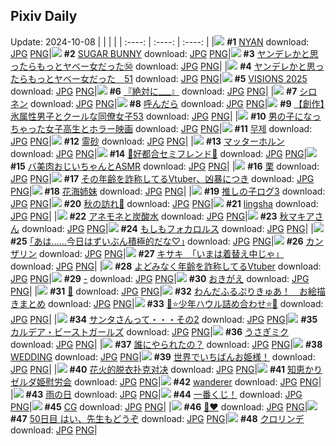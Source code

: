 ## Pixiv Daily
Update: 2024-10-08
|      |      |      |
| :----: | :----: | :----: |
|![](https://pixiv.microyu.workers.dev/c/240x480/img-master/img/2024/10/06/00/00/46/123068644_p0_master1200.jpg) **#1** [NYAN](https://www.pixiv.net/artworks/123068644) download: [JPG](https://pixiv.microyu.workers.dev/img-original/img/2024/10/06/00/00/46/123068644_p0.jpg) [PNG](https://pixiv.microyu.workers.dev/img-original/img/2024/10/06/00/00/46/123068644_p0.png)|![](https://pixiv.microyu.workers.dev/c/240x480/img-master/img/2024/10/06/00/01/02/123068706_p0_master1200.jpg) **#2** [SUGAR BUNNY](https://www.pixiv.net/artworks/123068706) download: [JPG](https://pixiv.microyu.workers.dev/img-original/img/2024/10/06/00/01/02/123068706_p0.jpg) [PNG](https://pixiv.microyu.workers.dev/img-original/img/2024/10/06/00/01/02/123068706_p0.png)|![](https://pixiv.microyu.workers.dev/c/240x480/img-master/img/2024/10/06/00/02/03/123068825_p0_master1200.jpg) **#3** [ヤンデレかと思ったらもっとヤベー女だった㊿](https://www.pixiv.net/artworks/123068825) download: [JPG](https://pixiv.microyu.workers.dev/img-original/img/2024/10/06/00/02/03/123068825_p0.jpg) [PNG](https://pixiv.microyu.workers.dev/img-original/img/2024/10/06/00/02/03/123068825_p0.png)|
|![](https://pixiv.microyu.workers.dev/c/240x480/img-master/img/2024/10/07/00/00/46/123103550_p0_master1200.jpg) **#4** [ヤンデレかと思ったらもっとヤベー女だった　51](https://www.pixiv.net/artworks/123103550) download: [JPG](https://pixiv.microyu.workers.dev/img-original/img/2024/10/07/00/00/46/123103550_p0.jpg) [PNG](https://pixiv.microyu.workers.dev/img-original/img/2024/10/07/00/00/46/123103550_p0.png)|![](https://pixiv.microyu.workers.dev/c/240x480/img-master/img/2024/10/06/00/01/10/123068735_p0_master1200.jpg) **#5** [VISIONS 2025](https://www.pixiv.net/artworks/123068735) download: [JPG](https://pixiv.microyu.workers.dev/img-original/img/2024/10/06/00/01/10/123068735_p0.jpg) [PNG](https://pixiv.microyu.workers.dev/img-original/img/2024/10/06/00/01/10/123068735_p0.png)|![](https://pixiv.microyu.workers.dev/c/240x480/img-master/img/2024/10/06/20/48/05/123095815_p0_master1200.jpg) **#6** [『絶対に___』](https://www.pixiv.net/artworks/123095815) download: [JPG](https://pixiv.microyu.workers.dev/img-original/img/2024/10/06/20/48/05/123095815_p0.jpg) [PNG](https://pixiv.microyu.workers.dev/img-original/img/2024/10/06/20/48/05/123095815_p0.png)|
|![](https://pixiv.microyu.workers.dev/c/240x480/img-master/img/2024/10/07/00/00/17/123103412_p0_master1200.jpg) **#7** [シロネン](https://www.pixiv.net/artworks/123103412) download: [JPG](https://pixiv.microyu.workers.dev/img-original/img/2024/10/07/00/00/17/123103412_p0.jpg) [PNG](https://pixiv.microyu.workers.dev/img-original/img/2024/10/07/00/00/17/123103412_p0.png)|![](https://pixiv.microyu.workers.dev/c/240x480/img-master/img/2024/10/06/00/04/07/123068993_p0_master1200.jpg) **#8** [呼んだら](https://www.pixiv.net/artworks/123068993) download: [JPG](https://pixiv.microyu.workers.dev/img-original/img/2024/10/06/00/04/07/123068993_p0.jpg) [PNG](https://pixiv.microyu.workers.dev/img-original/img/2024/10/06/00/04/07/123068993_p0.png)|![](https://pixiv.microyu.workers.dev/c/240x480/img-master/img/2024/10/06/00/03/16/123068923_p0_master1200.jpg) **#9** [【創作】氷属性男子とクールな同僚女子53](https://www.pixiv.net/artworks/123068923) download: [JPG](https://pixiv.microyu.workers.dev/img-original/img/2024/10/06/00/03/16/123068923_p0.jpg) [PNG](https://pixiv.microyu.workers.dev/img-original/img/2024/10/06/00/03/16/123068923_p0.png)|
|![](https://pixiv.microyu.workers.dev/c/240x480/img-master/img/2024/10/06/00/02/09/123068836_p0_master1200.jpg) **#10** [男の子になっちゃった女子高生とホラー映画](https://www.pixiv.net/artworks/123068836) download: [JPG](https://pixiv.microyu.workers.dev/img-original/img/2024/10/06/00/02/09/123068836_p0.jpg) [PNG](https://pixiv.microyu.workers.dev/img-original/img/2024/10/06/00/02/09/123068836_p0.png)|![](https://pixiv.microyu.workers.dev/c/240x480/img-master/img/2024/10/06/02/17/53/123072884_p0_master1200.jpg) **#11** [무제](https://www.pixiv.net/artworks/123072884) download: [JPG](https://pixiv.microyu.workers.dev/img-original/img/2024/10/06/02/17/53/123072884_p0.jpg) [PNG](https://pixiv.microyu.workers.dev/img-original/img/2024/10/06/02/17/53/123072884_p0.png)|![](https://pixiv.microyu.workers.dev/c/240x480/img-master/img/2024/10/06/01/06/54/123071255_p0_master1200.jpg) **#12** [霊砂](https://www.pixiv.net/artworks/123071255) download: [JPG](https://pixiv.microyu.workers.dev/img-original/img/2024/10/06/01/06/54/123071255_p0.jpg) [PNG](https://pixiv.microyu.workers.dev/img-original/img/2024/10/06/01/06/54/123071255_p0.png)|
|![](https://pixiv.microyu.workers.dev/c/240x480/img-master/img/2024/10/06/00/40/29/123070439_p0_master1200.jpg) **#13** [マッターホルン](https://www.pixiv.net/artworks/123070439) download: [JPG](https://pixiv.microyu.workers.dev/img-original/img/2024/10/06/00/40/29/123070439_p0.jpg) [PNG](https://pixiv.microyu.workers.dev/img-original/img/2024/10/06/00/40/29/123070439_p0.png)|![](https://pixiv.microyu.workers.dev/c/240x480/img-master/img/2024/10/06/00/09/01/123069256_p0_master1200.jpg) **#14** [🤍好都合セミフレンド💜](https://www.pixiv.net/artworks/123069256) download: [JPG](https://pixiv.microyu.workers.dev/img-original/img/2024/10/06/00/09/01/123069256_p0.jpg) [PNG](https://pixiv.microyu.workers.dev/img-original/img/2024/10/06/00/09/01/123069256_p0.png)|![](https://pixiv.microyu.workers.dev/c/240x480/img-master/img/2024/10/07/00/02/18/123103705_p0_master1200.jpg) **#15** [バ美肉おじいちゃんとASMR](https://www.pixiv.net/artworks/123103705) download: [JPG](https://pixiv.microyu.workers.dev/img-original/img/2024/10/07/00/02/18/123103705_p0.jpg) [PNG](https://pixiv.microyu.workers.dev/img-original/img/2024/10/07/00/02/18/123103705_p0.png)|
|![](https://pixiv.microyu.workers.dev/c/240x480/img-master/img/2024/10/07/20/30/02/123125069_p0_master1200.jpg) **#16** [栗](https://www.pixiv.net/artworks/123125069) download: [JPG](https://pixiv.microyu.workers.dev/img-original/img/2024/10/07/20/30/02/123125069_p0.jpg) [PNG](https://pixiv.microyu.workers.dev/img-original/img/2024/10/07/20/30/02/123125069_p0.png)|![](https://pixiv.microyu.workers.dev/c/240x480/img-master/img/2024/10/06/21/01/25/123096411_p0_master1200.jpg) **#17** [その年齢を詐称してるVtuber、凶暴につき](https://www.pixiv.net/artworks/123096411) download: [JPG](https://pixiv.microyu.workers.dev/img-original/img/2024/10/06/21/01/25/123096411_p0.jpg) [PNG](https://pixiv.microyu.workers.dev/img-original/img/2024/10/06/21/01/25/123096411_p0.png)|![](https://pixiv.microyu.workers.dev/c/240x480/img-master/img/2024/10/06/01/02/03/123071095_p0_master1200.jpg) **#18** [花海姉妹](https://www.pixiv.net/artworks/123071095) download: [JPG](https://pixiv.microyu.workers.dev/img-original/img/2024/10/06/01/02/03/123071095_p0.jpg) [PNG](https://pixiv.microyu.workers.dev/img-original/img/2024/10/06/01/02/03/123071095_p0.png)|
|![](https://pixiv.microyu.workers.dev/c/240x480/img-master/img/2024/10/06/18/25/05/123091118_p0_master1200.jpg) **#19** [推しの子ログ3](https://www.pixiv.net/artworks/123091118) download: [JPG](https://pixiv.microyu.workers.dev/img-original/img/2024/10/06/18/25/05/123091118_p0.jpg) [PNG](https://pixiv.microyu.workers.dev/img-original/img/2024/10/06/18/25/05/123091118_p0.png)|![](https://pixiv.microyu.workers.dev/c/240x480/img-master/img/2024/10/06/00/00/28/123068571_p0_master1200.jpg) **#20** [秋の訪れ🍁](https://www.pixiv.net/artworks/123068571) download: [JPG](https://pixiv.microyu.workers.dev/img-original/img/2024/10/06/00/00/28/123068571_p0.jpg) [PNG](https://pixiv.microyu.workers.dev/img-original/img/2024/10/06/00/00/28/123068571_p0.png)|![](https://pixiv.microyu.workers.dev/c/240x480/img-master/img/2024/10/06/19/19/11/123092832_p0_master1200.jpg) **#21** [lingsha](https://www.pixiv.net/artworks/123092832) download: [JPG](https://pixiv.microyu.workers.dev/img-original/img/2024/10/06/19/19/11/123092832_p0.jpg) [PNG](https://pixiv.microyu.workers.dev/img-original/img/2024/10/06/19/19/11/123092832_p0.png)|
|![](https://pixiv.microyu.workers.dev/c/240x480/img-master/img/2024/10/06/21/16/07/123096964_p0_master1200.jpg) **#22** [アネモネと炭酸水](https://www.pixiv.net/artworks/123096964) download: [JPG](https://pixiv.microyu.workers.dev/img-original/img/2024/10/06/21/16/07/123096964_p0.jpg) [PNG](https://pixiv.microyu.workers.dev/img-original/img/2024/10/06/21/16/07/123096964_p0.png)|![](https://pixiv.microyu.workers.dev/c/240x480/img-master/img/2024/10/06/00/14/58/123069499_p0_master1200.jpg) **#23** [秋マキアさん](https://www.pixiv.net/artworks/123069499) download: [JPG](https://pixiv.microyu.workers.dev/img-original/img/2024/10/06/00/14/58/123069499_p0.jpg) [PNG](https://pixiv.microyu.workers.dev/img-original/img/2024/10/06/00/14/58/123069499_p0.png)|![](https://pixiv.microyu.workers.dev/c/240x480/img-master/img/2024/10/06/19/23/35/123092973_p0_master1200.jpg) **#24** [もしもフォカロルス](https://www.pixiv.net/artworks/123092973) download: [JPG](https://pixiv.microyu.workers.dev/img-original/img/2024/10/06/19/23/35/123092973_p0.jpg) [PNG](https://pixiv.microyu.workers.dev/img-original/img/2024/10/06/19/23/35/123092973_p0.png)|
|![](https://pixiv.microyu.workers.dev/c/240x480/img-master/img/2024/10/07/17/10/21/123119872_p0_master1200.jpg) **#25** [｢あは……今日はずいぶん積極的だな♡｣](https://www.pixiv.net/artworks/123119872) download: [JPG](https://pixiv.microyu.workers.dev/img-original/img/2024/10/07/17/10/21/123119872_p0.jpg) [PNG](https://pixiv.microyu.workers.dev/img-original/img/2024/10/07/17/10/21/123119872_p0.png)|![](https://pixiv.microyu.workers.dev/c/240x480/img-master/img/2024/10/06/15/55/35/123086883_p0_master1200.jpg) **#26** [カンザリン](https://www.pixiv.net/artworks/123086883) download: [JPG](https://pixiv.microyu.workers.dev/img-original/img/2024/10/06/15/55/35/123086883_p0.jpg) [PNG](https://pixiv.microyu.workers.dev/img-original/img/2024/10/06/15/55/35/123086883_p0.png)|![](https://pixiv.microyu.workers.dev/c/240x480/img-master/img/2024/10/06/08/00/04/123077310_p0_master1200.jpg) **#27** [キサキ　「いまは着替え中じゃ」](https://www.pixiv.net/artworks/123077310) download: [JPG](https://pixiv.microyu.workers.dev/img-original/img/2024/10/06/08/00/04/123077310_p0.jpg) [PNG](https://pixiv.microyu.workers.dev/img-original/img/2024/10/06/08/00/04/123077310_p0.png)|
|![](https://pixiv.microyu.workers.dev/c/240x480/img-master/img/2024/10/07/21/06/32/123126248_p0_master1200.jpg) **#28** [よどみなく年齢を詐称してるVtuber](https://www.pixiv.net/artworks/123126248) download: [JPG](https://pixiv.microyu.workers.dev/img-original/img/2024/10/07/21/06/32/123126248_p0.jpg) [PNG](https://pixiv.microyu.workers.dev/img-original/img/2024/10/07/21/06/32/123126248_p0.png)|![](https://pixiv.microyu.workers.dev/c/240x480/img-master/img/2024/10/06/19/22/18/123092935_p0_master1200.jpg) **#29** [-](https://www.pixiv.net/artworks/123092935) download: [JPG](https://pixiv.microyu.workers.dev/img-original/img/2024/10/06/19/22/18/123092935_p0.jpg) [PNG](https://pixiv.microyu.workers.dev/img-original/img/2024/10/06/19/22/18/123092935_p0.png)|![](https://pixiv.microyu.workers.dev/c/240x480/img-master/img/2024/10/06/18/43/16/123091693_p0_master1200.jpg) **#30** [おきがえ](https://www.pixiv.net/artworks/123091693) download: [JPG](https://pixiv.microyu.workers.dev/img-original/img/2024/10/06/18/43/16/123091693_p0.jpg) [PNG](https://pixiv.microyu.workers.dev/img-original/img/2024/10/06/18/43/16/123091693_p0.png)|
|![](https://pixiv.microyu.workers.dev/c/240x480/img-master/img/2024/10/07/00/02/58/123103767_p0_master1200.jpg) **#31** [💐](https://www.pixiv.net/artworks/123103767) download: [JPG](https://pixiv.microyu.workers.dev/img-original/img/2024/10/07/00/02/58/123103767_p0.jpg) [PNG](https://pixiv.microyu.workers.dev/img-original/img/2024/10/07/00/02/58/123103767_p0.png)|![](https://pixiv.microyu.workers.dev/c/240x480/img-master/img/2024/10/06/02/09/55/123072717_p0_master1200.jpg) **#32** [わんだふるぷりきゅあ！　お絵描きまとめ](https://www.pixiv.net/artworks/123072717) download: [JPG](https://pixiv.microyu.workers.dev/img-original/img/2024/10/06/02/09/55/123072717_p0.jpg) [PNG](https://pixiv.microyu.workers.dev/img-original/img/2024/10/06/02/09/55/123072717_p0.png)|![](https://pixiv.microyu.workers.dev/c/240x480/img-master/img/2024/10/07/02/26/45/123107690_p0_master1200.jpg) **#33** [💫⭐️少年ハウル詰め合わせ⭐️💫](https://www.pixiv.net/artworks/123107690) download: [JPG](https://pixiv.microyu.workers.dev/img-original/img/2024/10/07/02/26/45/123107690_p0.jpg) [PNG](https://pixiv.microyu.workers.dev/img-original/img/2024/10/07/02/26/45/123107690_p0.png)|
|![](https://pixiv.microyu.workers.dev/c/240x480/img-master/img/2024/10/06/00/12/23/123069402_p0_master1200.jpg) **#34** [サンタさんって・・・その2](https://www.pixiv.net/artworks/123069402) download: [JPG](https://pixiv.microyu.workers.dev/img-original/img/2024/10/06/00/12/23/123069402_p0.jpg) [PNG](https://pixiv.microyu.workers.dev/img-original/img/2024/10/06/00/12/23/123069402_p0.png)|![](https://pixiv.microyu.workers.dev/c/240x480/img-master/img/2024/10/07/22/24/16/123128905_p0_master1200.jpg) **#35** [カルデア・ビーストガールズ](https://www.pixiv.net/artworks/123128905) download: [JPG](https://pixiv.microyu.workers.dev/img-original/img/2024/10/07/22/24/16/123128905_p0.jpg) [PNG](https://pixiv.microyu.workers.dev/img-original/img/2024/10/07/22/24/16/123128905_p0.png)|![](https://pixiv.microyu.workers.dev/c/240x480/img-master/img/2024/10/06/00/05/54/123069106_p0_master1200.jpg) **#36** [うさぎミク](https://www.pixiv.net/artworks/123069106) download: [JPG](https://pixiv.microyu.workers.dev/img-original/img/2024/10/06/00/05/54/123069106_p0.jpg) [PNG](https://pixiv.microyu.workers.dev/img-original/img/2024/10/06/00/05/54/123069106_p0.png)|
|![](https://pixiv.microyu.workers.dev/c/240x480/img-master/img/2024/10/07/00/11/16/123104182_p0_master1200.jpg) **#37** [誰にやられたの？](https://www.pixiv.net/artworks/123104182) download: [JPG](https://pixiv.microyu.workers.dev/img-original/img/2024/10/07/00/11/16/123104182_p0.jpg) [PNG](https://pixiv.microyu.workers.dev/img-original/img/2024/10/07/00/11/16/123104182_p0.png)|![](https://pixiv.microyu.workers.dev/c/240x480/img-master/img/2024/10/07/00/00/44/123103542_p0_master1200.jpg) **#38** [WEDDING](https://www.pixiv.net/artworks/123103542) download: [JPG](https://pixiv.microyu.workers.dev/img-original/img/2024/10/07/00/00/44/123103542_p0.jpg) [PNG](https://pixiv.microyu.workers.dev/img-original/img/2024/10/07/00/00/44/123103542_p0.png)|![](https://pixiv.microyu.workers.dev/c/240x480/img-master/img/2024/10/07/00/08/49/123104104_p0_master1200.jpg) **#39** [世界でいちばんお姫様！](https://www.pixiv.net/artworks/123104104) download: [JPG](https://pixiv.microyu.workers.dev/img-original/img/2024/10/07/00/08/49/123104104_p0.jpg) [PNG](https://pixiv.microyu.workers.dev/img-original/img/2024/10/07/00/08/49/123104104_p0.png)|
|![](https://pixiv.microyu.workers.dev/c/240x480/img-master/img/2024/10/06/13/47/55/123083967_p0_master1200.jpg) **#40** [花火的脱衣扑克对决](https://www.pixiv.net/artworks/123083967) download: [JPG](https://pixiv.microyu.workers.dev/img-original/img/2024/10/06/13/47/55/123083967_p0.jpg) [PNG](https://pixiv.microyu.workers.dev/img-original/img/2024/10/06/13/47/55/123083967_p0.png)|![](https://pixiv.microyu.workers.dev/c/240x480/img-master/img/2024/10/06/17/45/05/123089817_p0_master1200.jpg) **#41** [知恵かりゼルダ姫慰労会](https://www.pixiv.net/artworks/123089817) download: [JPG](https://pixiv.microyu.workers.dev/img-original/img/2024/10/06/17/45/05/123089817_p0.jpg) [PNG](https://pixiv.microyu.workers.dev/img-original/img/2024/10/06/17/45/05/123089817_p0.png)|![](https://pixiv.microyu.workers.dev/c/240x480/img-master/img/2024/10/06/16/45/46/123088247_p0_master1200.jpg) **#42** [wanderer](https://www.pixiv.net/artworks/123088247) download: [JPG](https://pixiv.microyu.workers.dev/img-original/img/2024/10/06/16/45/46/123088247_p0.jpg) [PNG](https://pixiv.microyu.workers.dev/img-original/img/2024/10/06/16/45/46/123088247_p0.png)|
|![](https://pixiv.microyu.workers.dev/c/240x480/img-master/img/2024/10/06/00/02/30/123068875_p0_master1200.jpg) **#43** [雨の日](https://www.pixiv.net/artworks/123068875) download: [JPG](https://pixiv.microyu.workers.dev/img-original/img/2024/10/06/00/02/30/123068875_p0.jpg) [PNG](https://pixiv.microyu.workers.dev/img-original/img/2024/10/06/00/02/30/123068875_p0.png)|![](https://pixiv.microyu.workers.dev/c/240x480/img-master/img/2024/10/07/00/03/35/123103816_p0_master1200.jpg) **#44** [一番くじ！](https://www.pixiv.net/artworks/123103816) download: [JPG](https://pixiv.microyu.workers.dev/img-original/img/2024/10/07/00/03/35/123103816_p0.jpg) [PNG](https://pixiv.microyu.workers.dev/img-original/img/2024/10/07/00/03/35/123103816_p0.png)|![](https://pixiv.microyu.workers.dev/c/240x480/img-master/img/2024/10/06/00/01/02/123068707_p0_master1200.jpg) **#45** [CG](https://www.pixiv.net/artworks/123068707) download: [JPG](https://pixiv.microyu.workers.dev/img-original/img/2024/10/06/00/01/02/123068707_p0.jpg) [PNG](https://pixiv.microyu.workers.dev/img-original/img/2024/10/06/00/01/02/123068707_p0.png)|
|![](https://pixiv.microyu.workers.dev/c/240x480/img-master/img/2024/10/07/00/00/22/123103438_p0_master1200.jpg) **#46** [💉❤](https://www.pixiv.net/artworks/123103438) download: [JPG](https://pixiv.microyu.workers.dev/img-original/img/2024/10/07/00/00/22/123103438_p0.jpg) [PNG](https://pixiv.microyu.workers.dev/img-original/img/2024/10/07/00/00/22/123103438_p0.png)|![](https://pixiv.microyu.workers.dev/c/240x480/img-master/img/2024/10/07/15/05/26/123117815_p0_master1200.jpg) **#47** [50日目 はい、先生もどうぞ](https://www.pixiv.net/artworks/123117815) download: [JPG](https://pixiv.microyu.workers.dev/img-original/img/2024/10/07/15/05/26/123117815_p0.jpg) [PNG](https://pixiv.microyu.workers.dev/img-original/img/2024/10/07/15/05/26/123117815_p0.png)|![](https://pixiv.microyu.workers.dev/c/240x480/img-master/img/2024/10/06/00/01/05/123068718_p0_master1200.jpg) **#48** [クロリンデ](https://www.pixiv.net/artworks/123068718) download: [JPG](https://pixiv.microyu.workers.dev/img-original/img/2024/10/06/00/01/05/123068718_p0.jpg) [PNG](https://pixiv.microyu.workers.dev/img-original/img/2024/10/06/00/01/05/123068718_p0.png)|
